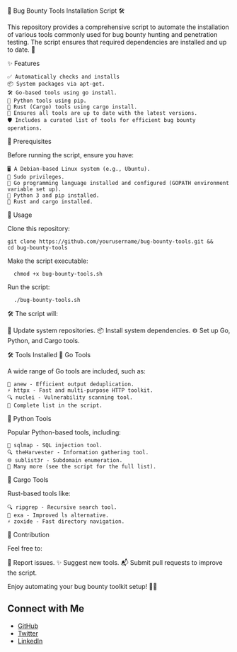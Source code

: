 🔧 Bug Bounty Tools Installation Script 🛠️

This repository provides a comprehensive script to automate the installation of various tools commonly used for bug bounty hunting and penetration testing. The script ensures that required dependencies are installed and up to date. 🚀

✨ Features

    ✅ Automatically checks and installs
    📦 System packages via apt-get.
    🛠️ Go-based tools using go install.
    🐍 Python tools using pip.
    🦀 Rust (Cargo) tools using cargo install.
    🔄 Ensures all tools are up to date with the latest versions.
    🛡️ Includes a curated list of tools for efficient bug bounty operations.
📝 Prerequisites

Before running the script, ensure you have:

    🖥️ A Debian-based Linux system (e.g., Ubuntu).
    🔑 Sudo privileges.
    🦄 Go programming language installed and configured (GOPATH environment variable set up).
    🐍 Python 3 and pip installed.
    🦀 Rust and cargo installed.

🚀 Usage

  Clone this repository:

    git clone https://github.com/yourusername/bug-bounty-tools.git &&
    cd bug-bounty-tools
  Make the script executable:
      
      chmod +x bug-bounty-tools.sh
  Run the script:

      ./bug-bounty-tools.sh

  🛠️ The script will:

  🔄 Update system repositories.
  📦 Install system dependencies.
  ⚙️ Set up Go, Python, and Cargo tools.

🛠️ Tools Installed
🦄 Go Tools

A wide range of Go tools are included, such as:

    🚀 anew - Efficient output deduplication.
    ⚡ httpx - Fast and multi-purpose HTTP toolkit.
    🔍 nuclei - Vulnerability scanning tool.
    📜 Complete list in the script.
  🐍 Python Tools

Popular Python-based tools, including:

    🧪 sqlmap - SQL injection tool.
    🔍 theHarvester - Information gathering tool.
    🌐 sublist3r - Subdomain enumeration.
    🎉 Many more (see the script for the full list).

🦀 Cargo Tools

Rust-based tools like:

    🔍 ripgrep - Recursive search tool.
    📂 exa - Improved ls alternative.
    ⚡ zoxide - Fast directory navigation.

🤝 Contribution

Feel free to:

  🐞 Report issues.
  ✨ Suggest new tools.
  📬 Submit pull requests to improve the script.


Enjoy automating your bug bounty toolkit setup! 🎯✨
    
## Connect with Me

- [GitHub](https://github.com/dineshpathro90)  
- [Twitter](https://x.com/dineshpathro)  
- [LinkedIn](www.linkedin.com/in/dineshpathro)  
